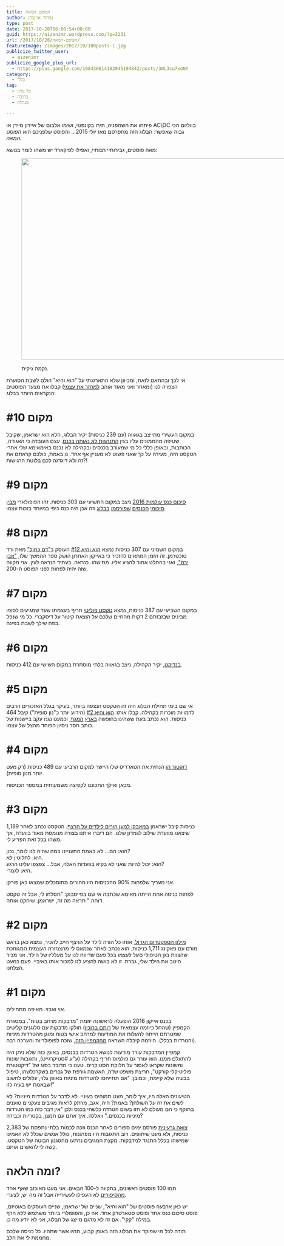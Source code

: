 ```yaml
---
title: הפוסט המאה
author: נמרוד איזנברג
type: post
date: 2017-10-28T06:00:54+00:00
guid: https://aizenimr.wordpress.com/?p=2231
url: /2017/10/28/הפוסט-המאה/
featureImage: /images/2017/10/100posts-1.jpg
publicize_twitter_user:
  - aizenimr
publicize_google_plus_url:
  - https://plus.google.com/108430814102045194842/posts/3WL3cu7xoNY
category:
  - כללי
tag:
  - כל מיני
  - כתיבה
  - מנהלה

---
```

פיתחו את השמפניה, תירו בקונפטי, ושימו אלבום של איירון מיידן או AC\DC בווליום הכי גבוה שאפשר: הבלוג הזה מתפרסם מאז יולי 2015&#8230; והפוסט שלפניכם הוא _הפוסט המאה._

מאה פוסטים, גבירותיי רבותיי, ואפילו לפיקארד יש משהו לומר בנושא:<figure id="attachment_2233" aria-describedby="caption-attachment-2233" style="width: 694px" class="wp-caption alignnone">

[<img decoding="async" loading="lazy" class="wp-image-2233 size-full" src="/images/2017/10/picard_100_posts.jpg" alt="" width="694" height="530" />][1]<figcaption id="caption-attachment-2233" class="wp-caption-text">נקמה גיקית.</figcaption></figure> 

אי לכך ובהתאם לזאת, ומכיוון שלא התארגנתי על "הוא והיא" הולם לשבת הסוערת הצפויה לנו (ומאחר ואני מאוד אוהב [למחזר את עצמי][2]) קבלו את מצעד הפוסטים הנקראים היותר בבלוג:

# מקום #10

במקום העשירי מתייצב בגאווה (עם 239 כניסות) יקיר הבלוג, הלא הוא ישראמן, שקיבל שטיפה מהממונים עליו בגין [התנהגות לא נאותה בכנס][3]. עצם העובדה כי האגודה, הכותבות, ובאופן כללי כל מי שמעורב בכנסים ובקהילה לא נכנס באימאימא שלי אחרי הטקסט הזה, מעידה על כך שאני פשוט לא מעניין אף אחד. נו באמת, כולכם קראתם את זה ולא דיגדגה לכם בלוטת הרגישות?!

# מקום #9

[סיכום כנס עולמות 2016][4] ניצב במקום התשיעי עם 303 כניסות. זהו הפופולארי [מבין][5] [סיכומי][6] [הכנסים][7] [שפורסמו][8] [בבלוג][9] וזה אכן היה כנס כיפי במיוחד בזכות עצמו.

# מקום #8

במקום השמיני עם 307 כניסות נמצא [הוא והיא #12][10] העוסק ב["דם כחול"][11] מאת ורד טוכטרמן. זה הזמן המתאים להזכיר כי באייקון האחרון הושק ספר ההמשך שלו, ["אבן ירח"][12], ואני בהחלט אמור להגיע אליו. מתישהו. כנראה. בעתיד הנראה לעין. אני מקווה שזה יהיה לפחות לפני הפוסט ה-200.

# מקום #7

במקום השביעי עם 387 כניסות, נמצא [טקסט פוליטי][13] חריף בעצמתו שעד שמגיעים לסופו מבינים שבזבזתם 2 דקות מהחיים שלכם על הוצאת קיטור על דיסקברי. כל מי שנפל בפח שילך לשבת בפינה.

# מקום #6

[בנדיקט][14], יקיר הקהילה, ניצב בגאווה בלתי מוסתרת במקום השישי עם 412 כניסות.

# מקום #5

אי שם בימי תחילת הבלוג היה זה הטקסט הנצפה ביותר, בעיקר בגלל האזכורים הרבים לדמויות מוכרות בקהילה. קבלו אותו: [הוא והיא #2][15] (הידוע יותר כ"נון סופית") קיבל 464 כניסות. הוא נכתב בעת ששהינו בחופשה [בארץ][16] [המגף][17], וכמעט נגנז עקב ביישנות של כותב חסר ניסיון הפוחד מהצל של עצמו.

# מקום #4

[דוקטור הו][18] הנחית את הטארדיס שלו היישר למקום הרביעי עם 489 כניסות (רק מעט יותר מנון סופית).

מכאן ואילך התכוננו לקפיצה משמעותית במספר הכניסות.

# מקום #3

1,189 כניסות קיבל ישראמן [במאבקו למען הורים לילדים על הרצף][19]. הטקסט נכתב לאחר שיצאנו מוועדת שילוב לגמדון שלנו. הם דיברו איתנו בצורה מנומסת מאוד בוועדה, אך משהו בכל זאת הפריע לי.

הוא: הם&#8230; לא באמת התעניינו במה שהיה לנו לומר, נכון?  
היא: לחלוטין לא.  
הוא: יכול להיות שאני לא בקיא בוועדות האלה, אבל&#8230; צפצפו עלינו הרגע?  
היא: לגמרי.

אני מעריך שלפחות 90% מהכניסות היו מהורים מתוסכלים שמצאו כאן פורקן.

לפחות כניסה אחת הייתה מאימא שכתבה אי שם בפייסבוק: "תסלחו לי, אבל זה טקסט דוחה." תראה מה זה, ישראמן. שיחקנו אותה.

# מקום #2

[מילון הספקטרום הגדול][20], אותו כל הורה לילד על הרצף חייב להכיר, נמצא כאן בראש מורם עם פאקינג 1,711 כניסות. הוא נכתב לאחר שנמאס לי מהצנזורה העצמית המגוחכת שהצוות בגן הטיפולי סיגל לעצמו בכל פעם שדיווח לנו על מעלליו של הילד. אני מכיר היטב את הילד שלי, גברת. זו לא בושה להציע לנו למכור אותו באיביי. פעם כמעט הצלחנו.

# מקום #1

אוי ואבוי. מאיפה מתחילים.

בכנס אייקון 2016 הופעלה לראשונה יוזמת "מדבקות מרחב בטוח". במסגרת הקמפיין (שהחל כיוזמה עצמאית של [רותם ברוכין][21]) חולקו מדבקות עם סלוגנים קליטים שמטרתם הייתה להעלות את המודעות למרחב אישי בטוח ומוגן מהטרדות מיניות (והטרדות בכלל). היוזמה קיבלה השראה [מהקמפיין הזה][22], שזכה לפופולריות והערכה רבה.

קמפיין המדבקות עורר מודעות לנושא הטרדות בכנסים, באופן כזה שלא ניתן היה להתעלם ממנו. הוא עורר גם פולמוס חריף בקהילה (ע"ע #סטיקרגייט), ותגובות שונות ומשונות שקראו לאסור על חלוקת הסטיקרים. טענו כי מדובר בסוג של "דיקטטורת פוליטיקלי קורקט", חריצת משפט שדה, האשמה גורפת של גברים בשקרכלשהו, טיפול בבעיה שלא קיימת, וכמובן: "אם תתייחסו להטרדות מיניות באופן גלוי, עלולים לחשוב שבאמת יש בעיה כזו!"

הטיעונים האלה היו, איך לומר, מעט תמוהים בעיניי. לא לדבר על הטרדות מיניות? לא לשים את זה על השולחן? באמת? היה, אגב, מרתק לראות מגיבים צעקניים טוענים בתוקף כי הם מעולם לא חזו בשום הטרדה כלשהי בכנס ולכן "אין דבר כזה כמו הטרדות מיניות בכנסים." וואללה. איך אתם עם חמצן, בקטריות וכבידה?

[צואה גרעינית][23] פורסם ימים ספורים לאחר הכנס וזכה לכמות בלתי נתפסת של 2,383 כניסות, ולא מעט שיתופים. רוב התגובות היו מפרגנות, כולל אנשים שכלל לא האמינו שמישהו בכלל התנגד למדבקות. מקצת המגיבים נרתעו מהסגנון הבוטה של הטקסט. קשה לי להאשים אותם.

# ומה הלאה?

תמו 100 פוסטים ראשונים, בתקווה ל-100 הבאים. אני מעט מאוכזב שאף אחד [מהסיפורים][24] לא העפילו לעשירייה אבל זה מה יש, לצערי.

יש כאן ארבעה פוסטים של "הוא והיא", שניים של ישראמן, שניים העוסקים באוטיזם, פוסט סיכום כנס אחד ופוסט סטארטרק אחד. אה כן, והפופולרי ביותר משתמש ללא הרף במילה "קקי". אם זה לא מדגם מייצג של הבלוג, אני לא יודע מה כן.

תודה לכל מי שפוקד את הבלוג הזה באופן קבוע, תהיו אשר שתהיו. כל כניסה שלכם מחממת לי את הלב.

 [1]: /images/2017/10/picard_100_posts.jpg
 [2]: /2015/10/12/%d7%94%d7%95%d7%90-%d7%95%d7%94%d7%99%d7%90-5/
 [3]: /2016/04/13/%d7%99%d7%a9%d7%a8%d7%90-%d7%9b%d7%a0%d7%a1/
 [4]: /2016/04/29/%d7%a8%d7%a1%d7%99%d7%a1%d7%99%d7%9d-%d7%9e%d7%a2%d7%95%d7%9c%d7%9e%d7%95%d7%aa-2016/
 [5]: /2015/10/06/%d7%a8%d7%a1%d7%99%d7%a1%d7%99%d7%9d-%d7%9e%d7%90%d7%99%d7%99%d7%a7%d7%95%d7%9f-2015/
 [6]: /2015/12/12/%d7%a8%d7%a1%d7%99%d7%a1%d7%99%d7%9d-%d7%9e%d7%9e%d7%90%d7%95%d7%a8%d7%95%d7%aa-2015/
 [7]: /2016/10/21/%d7%a8%d7%a1%d7%99%d7%a1%d7%99%d7%9d-%d7%9e%d7%90%d7%99%d7%99%d7%a7%d7%95%d7%9f-2016/
 [8]: /2017/04/15/%d7%a8%d7%a1%d7%99%d7%a1%d7%99%d7%9d-%d7%9e%d7%a2%d7%95%d7%9c%d7%9e%d7%95%d7%aa-2017/
 [9]: /2017/10/12/%d7%a8%d7%a1%d7%99%d7%a1%d7%99%d7%9d-%d7%9e%d7%90%d7%99%d7%99%d7%a7%d7%95%d7%9f-2017/
 [10]: /2016/05/07/%d7%94%d7%95%d7%90-%d7%95%d7%94%d7%99%d7%90-12/
 [11]: http://room314.co.il/
 [12]: http://www.yanivp.co.il/MoonStone.htm
 [13]: /2017/09/16/%d7%90%d7%a0%d7%99-%d7%9b%d7%91%d7%a8-%d7%9c%d7%90-%d7%99%d7%9b%d7%95%d7%9c-%d7%99%d7%95%d7%aa%d7%a8/
 [14]: /2016/07/29/%d7%94%d7%95%d7%90-%d7%95%d7%94%d7%99%d7%90-17/
 [15]: /2015/08/05/%d7%94%d7%95%d7%90-%d7%95%d7%94%d7%99%d7%90-2/
 [16]: /2015/08/09/%d7%a8%d7%a1%d7%99%d7%a1%d7%99%d7%9d-%d7%9e%d7%90%d7%99%d7%98%d7%9c%d7%99%d7%94/
 [17]: /2015/08/12/%d7%a2%d7%95%d7%93-%d7%a8%d7%a1%d7%99%d7%a1%d7%99%d7%9d-%d7%9e%d7%90%d7%99%d7%98%d7%9c%d7%99%d7%94/
 [18]: /2015/08/28/%d7%94%d7%95%d7%90-%d7%95%d7%94%d7%99%d7%90-4/
 [19]: /2016/10/11/%d7%99%d7%a9%d7%a8%d7%90-%d7%a1%d7%a4%d7%a7%d7%98%d7%a8%d7%95%d7%9d/
 [20]: /2015/08/20/%d7%9e%d7%99%d7%9c%d7%95%d7%9f-%d7%94%d7%a1%d7%a4%d7%a7%d7%98%d7%a8%d7%95%d7%9d-%d7%94%d7%92%d7%93%d7%95%d7%9c/
 [21]: http://rotemwrites.com/
 [22]: https://backupribbonproject.com/
 [23]: /2016/10/24/%d7%a6%d7%95%d7%90%d7%94-%d7%92%d7%a8%d7%a2%d7%99%d7%a0%d7%99%d7%aa/
 [24]: /%d7%a1%d7%99%d7%a4%d7%95%d7%a8%d7%99%d7%9d/